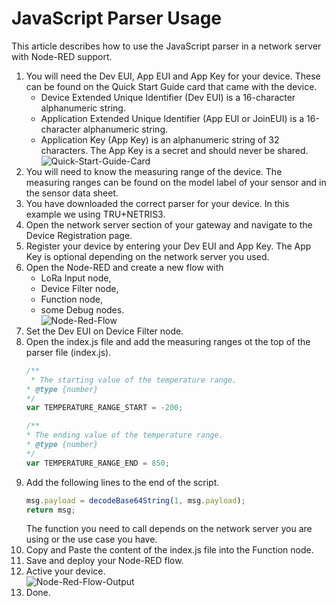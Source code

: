 # JavaScript Parser Usage
This article describes how to use the JavaScript parser in a network server with Node-RED support.

1. You will need the Dev EUI, App EUI and App Key for your device. These can be found on the Quick Start Guide card that came with the device.
   - Device Extended Unique Identifier (Dev EUI) is a 16-character alphanumeric string. 
   - Application Extended Unique Identifier (App EUI or JoinEUI) is a 16-character alphanumeric string. 
   - Application Key (App Key) is an alphanumeric string of 32 characters. The App Key is a secret and should never be shared.\
   ![Quick-Start-Guide-Card](https://github.com/WIKA-Group/javascript_parsers/assets/150794150/481f101f-63b2-4a60-8a12-cc21d1cd7df2)
2. You will need to know the measuring range of the device. The measuring ranges can be found on the model label of your sensor and in the sensor data sheet.
3. You have downloaded the correct parser for your device. In this example we using TRU+NETRIS3.
4. Open the network server section of your gateway and navigate to the Device Registration page.
5. Register your device by entering your Dev EUI and App Key. The App Key is optional depending on the network server you used.
6. Open the Node-RED and create a new flow with
    - LoRa Input node,
    - Device Filter node,
    - Function node,
    - some Debug nodes.\
    ![Node-Red-Flow](https://github.com/WIKA-Group/javascript_parsers/assets/150794150/1f7b29cc-29a0-4ff4-9acc-c12b40d84ecc)
7. Set the Dev EUI on Device Filter node.
8. Open the index.js file and add the measuring ranges ot the top of the parser file (index.js).
    ```JavaScript
    /**
     * The starting value of the temperature range.
    * @type {number}
    */
    var TEMPERATURE_RANGE_START = -200;

    /**
    * The ending value of the temperature range.
    * @type {number}
    */
    var TEMPERATURE_RANGE_END = 850;
    ```
9. Add the following lines to the end of the script.
    ```JavaScript
    msg.payload = decodeBase64String(1, msg.payload);
    return msg;
    ```
    The function you need to call depends on the network server you are using or the use case you have.
10. Copy and Paste the content of the index.js file into the Function node.
11. Save and deploy your Node-RED flow.
12. Active your device.\
    ![Node-Red-Flow-Output](https://github.com/WIKA-Group/javascript_parsers/assets/150794150/b3307325-610f-48e0-9413-20eae2a10129)
13. Done.
